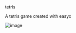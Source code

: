 tetris

A tetris game created with easyx

![image](https://github.com/user-attachments/assets/7ba6e0d2-b9ba-47a0-8db9-cb9aa1f22141)

